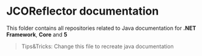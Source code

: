 # JCOReflector documentation
This folder contains all repositories related to Java documentation for **.NET** **Framework**, **Core** and **5**

> Tips&Tricks: Change this file to recreate java documentation